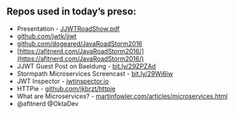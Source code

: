 ## Repos used in today’s preso:

* Presentation - [JJWTRoadShow.pdf](JJWTRoadShow.pdf)
* [github.com/jwtk/jjwt](github.com/jwtk/jjwt)
* [github.com/dogeared/JavaRoadStorm2016](github.com/dogeared/JavaRoadStorm2016)
* [https://afitnerd.com/JavaRoadStorm2016/](https://afitnerd.com/JavaRoadStorm2016/)
* JJWT Guest Post on Baeldung - [bit.ly/29ZPZAd](bit.ly/29ZPZAd)
* Stormpath Microservices Screencast - [bit.ly/29Wi6iw](bit.ly/29Wi6iw)
* JWT Inspector - [jwtinspector.io](jwtinspector.io)
* HTTPie - [github.com/jkbrzt/httpie](github.com/jkbrzt/httpie)
* What are Microservices? - [martinfowler.com/articles/microservices.html](martinfowler.com/articles/microservices.html)
* @afitnerd @OktaDev
